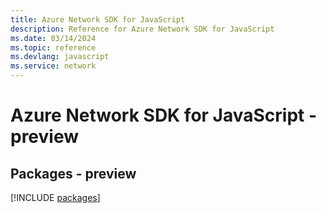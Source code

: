```yaml
---
title: Azure Network SDK for JavaScript
description: Reference for Azure Network SDK for JavaScript
ms.date: 03/14/2024
ms.topic: reference
ms.devlang: javascript
ms.service: network
---
```

# Azure Network SDK for JavaScript - preview
## Packages - preview
[!INCLUDE [packages](network-index.md)]